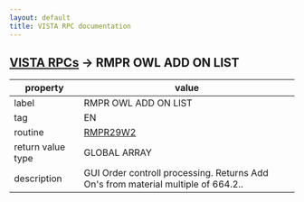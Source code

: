 ```yaml
---
layout: default
title: VISTA RPC documentation
---
```




## [VISTA RPCs](TableOfContent.md) &#8594; RMPR OWL ADD ON LIST 

 property | value 
--- | --- 
 label | RMPR OWL ADD ON LIST
 tag | EN
 routine | [RMPR29W2](http://code.osehra.org/dox/Routine_RMPR29W2_source.html)
 return value type | GLOBAL ARRAY
 description | GUI Order controll processing.  Returns Add On's from material multiple of 664.2..